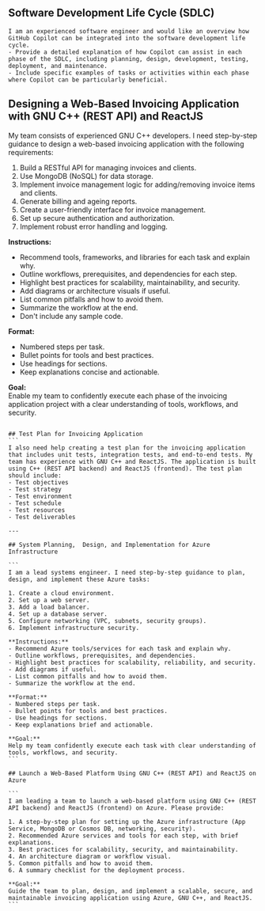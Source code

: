 ## Software Development Life Cycle (SDLC)

```
I am an experienced software engineer and would like an overview how GitHub Copilot can be integrated into the software development life cycle. 
- Provide a detailed explanation of how Copilot can assist in each phase of the SDLC, including planning, design, development, testing, deployment, and maintenance.
- Include specific examples of tasks or activities within each phase where Copilot can be particularly beneficial.
```

## Designing a Web-Based Invoicing Application with GNU C++ (REST API) and ReactJS

My team consists of experienced GNU C++ developers. I need step-by-step guidance to design a web-based invoicing application with the following requirements:

1. Build a RESTful API for managing invoices and clients.
2. Use MongoDB (NoSQL) for data storage.
3. Implement invoice management logic for adding/removing invoice items and clients.
4. Generate billing and ageing reports.
5. Create a user-friendly interface for invoice management.
6. Set up secure authentication and authorization.
7. Implement robust error handling and logging.

**Instructions:**
- Recommend tools, frameworks, and libraries for each task and explain why.
- Outline workflows, prerequisites, and dependencies for each step.
- Highlight best practices for scalability, maintainability, and security.
- Add diagrams or architecture visuals if useful.
- List common pitfalls and how to avoid them.
- Summarize the workflow at the end.
- Don't include any sample code.

**Format:**
- Numbered steps per task.
- Bullet points for tools and best practices.
- Use headings for sections.
- Keep explanations concise and actionable.

**Goal:**  
Enable my team to confidently execute each phase of the invoicing application project with a clear understanding of tools, workflows, and security.
````

## Test Plan for Invoicing Application
```
I also need help creating a test plan for the invoicing application that includes unit tests, integration tests, and end-to-end tests. My team has experience with GNU C++ and ReactJS. The application is built using C++ (REST API backend) and ReactJS (frontend). The test plan should include:
- Test objectives
- Test strategy
- Test environment
- Test schedule
- Test resources
- Test deliverables

---

## System Planning,  Design, and Implementation for Azure Infrastructure

```
I am a lead systems engineer. I need step-by-step guidance to plan, design, and implement these Azure tasks:

1. Create a cloud environment.
2. Set up a web server.
3. Add a load balancer.
4. Set up a database server.
5. Configure networking (VPC, subnets, security groups).
6. Implement infrastructure security.

**Instructions:**
- Recommend Azure tools/services for each task and explain why.
- Outline workflows, prerequisites, and dependencies.
- Highlight best practices for scalability, reliability, and security.
- Add diagrams if useful.
- List common pitfalls and how to avoid them.
- Summarize the workflow at the end.

**Format:**
- Numbered steps per task.
- Bullet points for tools and best practices.
- Use headings for sections.
- Keep explanations brief and actionable.

**Goal:**  
Help my team confidently execute each task with clear understanding of tools, workflows, and security.
```

## Launch a Web-Based Platform Using GNU C++ (REST API) and ReactJS on Azure

```
I am leading a team to launch a web-based platform using GNU C++ (REST API backend) and ReactJS (frontend) on Azure. Please provide:

1. A step-by-step plan for setting up the Azure infrastructure (App Service, MongoDB or Cosmos DB, networking, security).
2. Recommended Azure services and tools for each step, with brief explanations.
3. Best practices for scalability, security, and maintainability.
4. An architecture diagram or workflow visual.
5. Common pitfalls and how to avoid them.
6. A summary checklist for the deployment process.

**Goal:**  
Guide the team to plan, design, and implement a scalable, secure, and maintainable invoicing application using Azure, GNU C++, and ReactJS.
```

